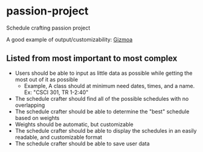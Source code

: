 # passion-project
Schedule crafting passion project

A good example of output/customizability:
[Gizmoa](https://gizmoa.com/college-schedule-maker/)

## Listed from most important to most complex
- Users should be able to input as little data as possible while getting the most out of it as possible
    - Example, A class should at minimum need dates, times, and a name. Ex: "CSCI 301, TR 1-2:40"
- The schedule crafter should find all of the possible schedules with no overlapping
- The schedule crafter should be able to determine the "best" schedule based on weights
- Weights should be automatic, but customizable
- The schedule crafter should be able to display the schedules in an easily readable, and customizable format
- The schedule crafter should be able to save user data
